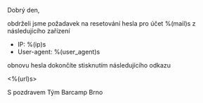 Dobrý den,

obdrželi jsme požadavek na resetování hesla pro účet %(mail)s z následujícího zařízení
 - IP: %(ip)s
 - User-agent: %(user_agent)s

obnovu hesla dokončíte stisknutím následujícího odkazu

<%(url)s>

S pozdravem
Tým Barcamp Brno